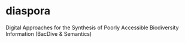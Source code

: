 # diaspora
Digital Approaches for the Synthesis of Poorly Accessible Biodiversity Information (BacDive &amp; Semantics)
